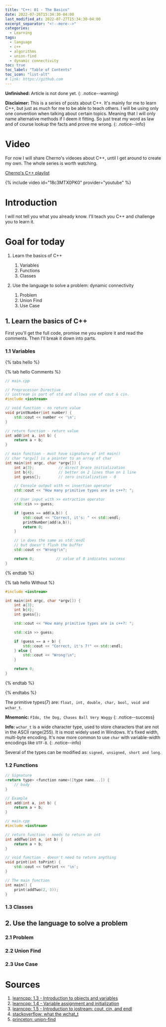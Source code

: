 ```yaml
---
title: "C++: 01 - The Basics"
date: 2022-07-26T15:34:30-04:00
last_modified_at: 2022-07-27T15:34:30-04:00
excerpt_separator: "<!--more-->"
categories:
  - Learning
tags:
  - language
  - c++
  - algorithms
  - union-find
  - dynamic connectivity
toc: true
toc_label: "Table of Contents"
toc_icon: "list-alt"
# link: https://github.com
---
```


**Unfinished:** Article is not done yet.
{: .notice--warning}

<!--more-->

**Disclaimer:** This is a series of posts about C++. It's mainly for me to learn C++, but just as much for me to be able to teach others.
I will be using only one convention when talking about certain topics. Meaning that I will only name alternative
methods if I deem it fitting. So just treat my word as law and of course lookup the facts and prove me wrong.
{: .notice--info}

# Video

For now I will share Cherno's videoes about C++, until I get around to create my own. The whole series is worth watching.

[Cherno's C++ playlist](https://www.youtube.com/watch?v=18c3MTX0PK0&list=PLlrATfBNZ98dudnM48yfGUldqGD0S4FFb)

{% include video id="18c3MTX0PK0" provider="youtube" %}

# Introduction

I will not tell you what you already know.
I'll teach you C++ and challenge you to learn it.

# Goal for today

1. Learn the basics of C++
    1. Variables
    2. Functions
    3. Classes

2. Use the language to solve a problem: dynamic connectivity
    1. Problem
    2. Union Find
    3. Use Case

## 1. Learn the basics of C++

First you'll get the full code, promise me you explore it and read the comments.
Then I'll break it down into parts.

### 1.1 Variables

{% tabs hello %}

{% tab hello Comments %}
```cpp
// main.cpp

// Preprocessor Directive
// iostream is part of std and allows use of cout & cin.
#include <iostream>     

// void function - no return value
void printNumber(int number) {
    std::cout << number << '\n';
}

// return function - return value
int add(int a, int b) {
    return a + b;
}

// main function - must have signature of int main()
// char *argv[] is a pointer to an array of char
int main(int argc, char *argv[]) {
    int a{3};           // direct brace initialization
    int b{4};           // better on 2 lines than on 1 line
    int guess{};        // zero initialization - 0

    // Console output with << insertion operator
    std::cout << "How many primitive types are in c++?: ";

    // User input with >> extraction operator
    std::cin >> guess;

    if (guess == add(a,b)) {
        std::cout << "Correct, it's: " << std::endl;
        printNumber(add(a,b));
        return 0;
    }

    // \n does the same as std::endl
    // but doesn't flush the buffer
    std::cout << "Wrong!\n";

    return 0;          // value of 0 indicates success
}
```
{% endtab %}

{% tab hello Without %}
```cpp
#include <iostream>     

int main(int argc, char *argv[]) {
    int a{3};
    int b{4};
    int guess{};

    std::cout << "How many primitive types are in c++?: ";

    std::cin >> guess;

    if (guess == a + b) {
        std::cout << "Correct, it's 7!" << std::endl;
    } else {
        std::cout << "Wrong!\n";
    }

    return 0;
}
```
{% endtab %}

{% endtabs %}


The primitive types(7) are: `float, int, double, char, bool, void and wchar_t`.

**Mnemonic:** `FIdo, the Dog, Chases Ball Very Waggy`
{: .notice--success}

**Info:** `wchar_t` is a wide character type, used to store characters that are not in the ASCII range(255).
It is most widely used in Windows. It's fixed width, multi-byte encoding. It's now more common to use `char` with
variable-width encodings like `UTF-8`.
{: .notice--info}

Several of the types can be modified as: `signed, unsigned, short and long`.


### 1.2 Functions

```cpp
// Signature
<return type> <function name>([type name...]) {
    // body
}

// Example
int add(int a, int b) {
    return a + b;
}
```

```cpp
// main.cpp
#include <iostream>

// return function - needs to return an int
int addTwo(int a, int b) {
    return a + b;
}

// void function - doesn't need to return anything
void print(int toPrint) {
    std::cout << toPrint << '\n';
}

// The main function
int main() {
    print(addTwo(2, 3));
}
```


### 1.3 Classes 


## 2. Use the language to solve a problem

### 2.1 Problem

### 2.2 Union Find

### 2.3 Use Case

# Sources

1. [learncpp: 1.3 - Introduction to objects and variables](https://www.learncpp.com/cpp-tutorial/introduction-to-objects-and-variables/)
2. [learncpp: 1.4 - Variable assignment and initialization](https://www.learncpp.com/cpp-tutorial/variable-assignment-and-initialization/)
3. [learncpp: 1.5 - Introduction to iostream: cout, cin, and endl](https://www.learncpp.com/cpp-tutorial/introduction-to-iostream-cout-cin-and-endl/)
4. [stackoverflow: what the wchat_t](https://stackoverflow.com/questions/13509733/what-is-the-use-of-wchar-t-in-general-programming)
5. [princeton: union-find](https://algs4.cs.princeton.edu/15uf/)
